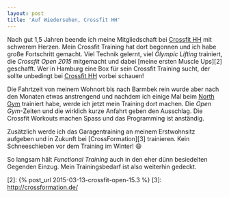 ```yaml
---
layout: post
title: 'Auf Wiedersehen, Crossfit HH'
---
```


Nach gut 1,5 Jahren beende ich meine Mitgliedschaft bei [Crossfit HH][0] mit schwerem Herzen. Mein Crossfit Training hat dort begonnen und ich habe große Fortschritt gemacht. Viel Technik gelernt, viel *Olympic Lifting* trainiert, die *Crossfit Open 2015* mitgemacht und dabei [meine ersten Muscle Ups][2] geschafft. Wer in Hamburg eine Box für sein Crossfit Training sucht, der sollte unbedingt bei [Crossfit HH][0] vorbei schauen!

Die Fahrtzeit von meinem Wohnort bis nach Barmbek rein wurde aber nach den Monaten etwas anstrengend und nachdem ich einige Mal beim [North Gym][1] trainiert habe, werde ich jetzt mein Training dort machen. Die *Open Gym*-Zeiten und die wirklich kurze Anfahrt geben den Ausschlag. Die Crossfit Workouts machen Spass und das Programming ist anständig.

Zusätzlich werde ich das Garagentraining an meinem Erstwohnsitz aufgeben und in Zukunft bei [CrossFormation][3] trainieren. Kein Schneeschieben vor dem Training im Winter! :smile:

So langsam hält *Functional Training* auch in den eher dünn besiedelten Gegenden Einzug. Mein Trainingsbedarf ist also weiterhin gedeckt.

[0]: http://www.crossfithh.de/
[1]: http://northgym.de/
[2]: {% post_url 2015-03-13-crossfit-open-15.3 %}
[3]: http://crossformation.de/

